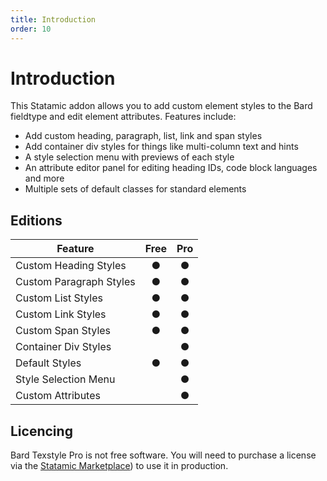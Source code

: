 ```yaml
---
title: Introduction
order: 10
---
```


# Introduction

This Statamic addon allows you to add custom element styles to the Bard fieldtype and edit element attributes. Features include:

* Add custom heading, paragraph, list, link and span styles
* Add container div styles for things like multi-column text and hints
* A style selection menu with previews of each style
* An attribute editor panel for editing heading IDs, code block languages and more
* Multiple sets of default classes for standard elements

## Editions

| Feature                  | Free | Pro   |
| ------------------------ | :--: | :---: |
| Custom Heading Styles    | ●    | ●     |
| Custom Paragraph Styles  | ●    | ●     |
| Custom List Styles       | ●    | ●     |
| Custom Link Styles       | ●    | ●     |
| Custom Span Styles       | ●    | ●     |
| Container Div Styles     |      | ●     |
| Default Styles           | ●    | ●     |
| Style Selection Menu     |      | ●     |
| Custom Attributes        |      | ●     |

## Licencing

Bard Texstyle Pro is not free software. You will need to purchase a license via the [Statamic Marketplace](https://statamic.com/addons/jacksleight/bard-texstyle)) to use it in production.
